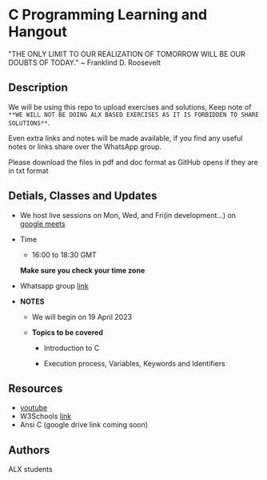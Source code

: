 # C Programming Learning and Hangout

"THE ONLY LIMIT TO OUR REALIZATION OF TOMORROW WILL BE OUR DOUBTS OF TODAY." ~ Franklind D. Roosevelt

## Description

We will be using this repo to upload exercises and solutions, Keep note of `**WE WILL NOT BE DOING ALX BASED EXERCISES AS IT IS FORBIDDEN TO SHARE SOLUTIONS**`.

Even extra links and notes will be made available, if you find any useful notes or links share over the WhatsApp group.

Please download the files in pdf and doc format as GitHub opens if they are in txt format

## Detials, Classes and Updates

* We host live sessions on Mon, Wed, and Fri(in development...) on [google meets](https://meet.google.com/iia-arzj-dfh)

* Time
   	- 16:00 to 18:30 GMT
	
	**Make sure you check your time zone**
* Whatsapp group [link](https://chat.whatsapp.com/IPZAiFeg7dVCkZ1hH28pgj)

* **NOTES**
	- We will begin on 19 April 2023

	- **Topics to be covered**

	 	* Introduction to C
	 
		 * Execution process, Variables, Keywords and Identifiers

## Resources

* [youtube](https://youtu.be/EjavYOFoJJ0)
* W3Schools [link](https://www.w3schools.com)
* Ansi C (google drive link coming soon)

## Authors

ALX students

